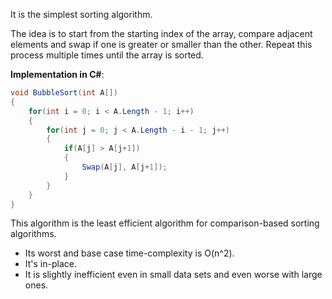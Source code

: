 It is the simplest sorting algorithm. 

The idea is to start from the starting index of the array, compare adjacent elements and swap if one is greater or smaller than the other. 
Repeat this process multiple times until the array is sorted.

**Implementation in C#**:
```C#
void BubbleSort(int A[])
{
	for(int i = 0; i < A.Length - 1; i++)
	{
		for(int j = 0; j < A.Length - i - 1; j++)
		{
			if(A[j] > A[j+1])
			{
				Swap(A[j], A[j+1]);
			}
		}
	}
}
```

This algorithm is the least efficient algorithm for comparison-based sorting algorithms.

* Its worst and base case time-complexity is O(n^2).
* It's in-place.
* It is slightly inefficient even in small data sets and even worse with large ones.
